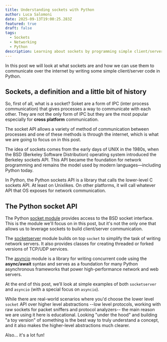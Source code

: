 ```yaml
---
title: Understanding sockets with Python
author: Luca Salomoni
date: 2025-09-13T19:00:25.283Z
featured: true
draft: false
tags:
  - Sockets
  - Networking
  - Python
description: Learning about sockets by programming simple client/server code with Python
---
```

In this post we will look at what sockets are and how we can use them to communicate over the internet
by writing some simple client/server code in Python.

## Sockets, a definition and a little bit of history

So, first of all, what is a socket? Soket are a form of IPC (inter process communication) that gives processes
a way to communicate with each other.
They are not the only form of IPC but they are the most popular especially for **cross platform** communication.

The socket API allows a variety of method of communication between processes
and one of these methods is through the internet, which is what we are going to focus on in this post.

The idea of sockets comes from the early days of UNIX in the 1980s, when the BSD (Berkeley Software Distribution)
operating system introduced the Berkeley sockets API.
This API became the foundation for network programming
and remains the model used by modern languages—including Python today.

In Python, the Python sockets API is a library that calls the lower-level C sockets API.
At least on Unixlikes. On other platforms, it will call whatever API that OS exposes for network communication.

## The Python socket API

The Python [socket module](https://docs.python.org/3/library/socket.html) provides access to the BSD socket interface.
This is the module we'll focus on in this post, but it's not the only one that allows us to leverage sockets
to build client/server communication.

The [socketserver](https://docs.python.org/3/library/socketserver.html) module builds on top `socket`
to simplify the task of writing network servers.
It also provides classes for creating threaded or forked versions of TCP/UDP services.

The [asyncio](https://docs.python.org/3/library/asyncio.html) module is a library for writing
concurrent code using the **async/await** syntax and serves as a foundation
for many Python asynchronous frameworks that power high-performance network and web servers.

At the end of this post, we’ll look at simple examples of both `socketserver` and `asyncio`
(with a special focus on `asyncio`).

While there are real-world scenarios where you'd choose the lower level `socket` API
over higher level abstractions
--low level protocols, working with raw sockets for packet sniffers and protocol analyzers--
the main reason we are using it here is educational.
Looking "under the hood" and building "a toy version" of something is
the best way to truly understand a concept, and it also makes the higher-level abstractions much clearer.

Also... it's a lot fun!

